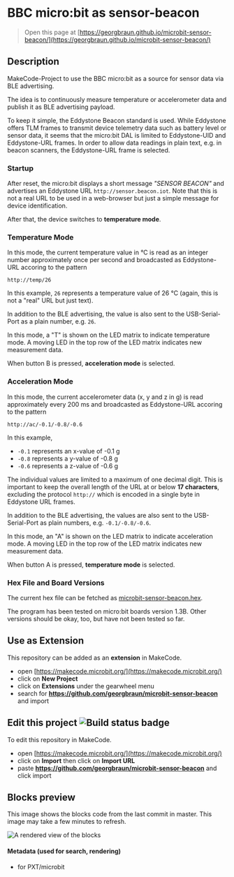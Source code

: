 # BBC micro:bit as sensor-beacon

> Open this page at [https://georgbraun.github.io/microbit-sensor-beacon/](https://georgbraun.github.io/microbit-sensor-beacon/)

## Description

MakeCode-Project to use the BBC micro:bit as a source for sensor data via BLE advertising.

The idea is to continuously measure temperature or accelerometer data and publish it as BLE advertising payload.

To keep it simple, the Eddystone Beacon standard is used. While Eddystone offers TLM frames to transmit device telemetry data
such as battery level or sensor data, it seems that the micro:bit DAL is limited to Eddystone-UID and Eddystone-URL frames. 
In order to allow data readings in plain text, e.g. in beacon scanners, the Eddystone-URL frame is selected.

### Startup

After reset, the micro:bit displays a short message _"SENSOR BEACON"_ and advertises an Eddystone URL `http://sensor.beacon.iot`.
Note that this is not a real URL to be used in a web-browser but just a simple message for device identification.

After that, the device switches to **temperature mode**.


### Temperature Mode

In this mode, the current temperature value in °C is read as an integer number approximately once per second 
and broadcasted as Eddystone-URL accoring to the pattern

`http://temp/26`

In this example, `26` represents a temperature value of 26 °C (again, this is not a "real" URL but just text).

In addition to the BLE advertising, the value is also sent to the USB-Serial-Port as a plain number, e.g. `26`.

In this mode, a "T" is shown on the LED matrix to indicate temperature mode. A moving LED in the top row of the LED matrix indicates
new measurement data.

When button B is pressed, **acceleration mode** is selected.

### Acceleration Mode

In this mode, the current accelerometer data (x, y and z in g) is read approximately every 200 ms and broadcasted 
as Eddystone-URL accoring to the pattern

`http://ac/-0.1/-0.8/-0.6`

In this example, 

* `-0.1` represents an x-value of -0.1&nbsp;g
* `-0.8` represents a y-value of -0.8&nbsp;g
* `-0.6` represents a z-value of -0.6&nbsp;g

The individual values are limited to a maximum of one decimal digit. This is important to keep the overall length of the URL 
at or below **17 characters**, excluding the protocol `http://` which is encoded in a single byte in Eddystone URL frames.

In addition to the BLE advertising, the values are also sent to the USB-Serial-Port as plain numbers, e.g. `-0.1/-0.8/-0.6`.

In this mode, an "A" is shown on the LED matrix to indicate acceleration mode. A moving LED in the top row of the LED matrix indicates
new measurement data.

When button A is pressed, **temperature mode** is selected.


### Hex File and Board Versions

The current hex file can be fetched as [microbit-sensor-beacon.hex](https://github.com/GeorgBraun/microbit-sensor-beacon/raw/master/microbit-sensor-beacon.hex).

The program has been tested on micro:bit boards version 1.3B. Other versions should be okay, too, but have not been tested so far.



## Use as Extension

This repository can be added as an **extension** in MakeCode.

* open [https://makecode.microbit.org/](https://makecode.microbit.org/)
* click on **New Project**
* click on **Extensions** under the gearwheel menu
* search for **https://github.com/georgbraun/microbit-sensor-beacon** and import

## Edit this project ![Build status badge](https://github.com/georgbraun/microbit-sensor-beacon/workflows/MakeCode/badge.svg)

To edit this repository in MakeCode.

* open [https://makecode.microbit.org/](https://makecode.microbit.org/)
* click on **Import** then click on **Import URL**
* paste **https://github.com/georgbraun/microbit-sensor-beacon** and click import

## Blocks preview

This image shows the blocks code from the last commit in master.
This image may take a few minutes to refresh.

![A rendered view of the blocks](https://github.com/georgbraun/microbit-sensor-beacon/raw/master/.github/makecode/blocks.png)

#### Metadata (used for search, rendering)

* for PXT/microbit
<script src="https://makecode.com/gh-pages-embed.js"></script><script>makeCodeRender("{{ site.makecode.home_url }}", "{{ site.github.owner_name }}/{{ site.github.repository_name }}");</script>
